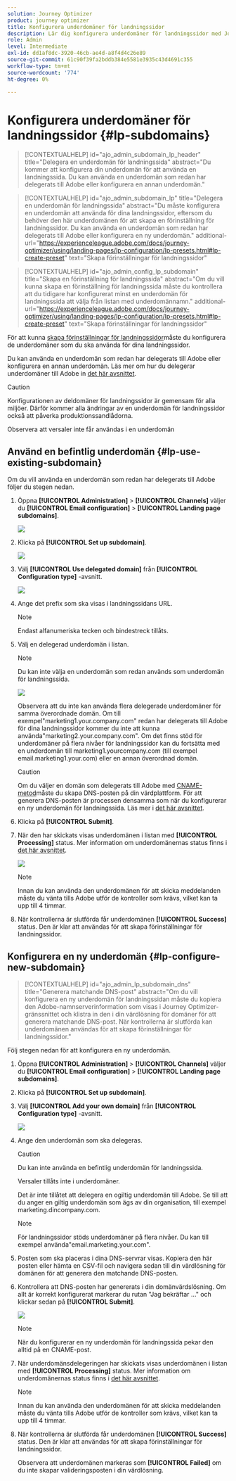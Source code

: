 ```yaml
---
solution: Journey Optimizer
product: journey optimizer
title: Konfigurera underdomäner för landningssidor
description: Lär dig konfigurera underdomäner för landningssidor med Journey Optimizer
role: Admin
level: Intermediate
exl-id: dd1af8dc-3920-46cb-ae4d-a8f4d4c26e89
source-git-commit: 61c90f39fa2bddb384e5581e3935c43d4691c355
workflow-type: tm+mt
source-wordcount: '774'
ht-degree: 0%

---
```


# Konfigurera underdomäner för landningssidor {#lp-subdomains}

>[!CONTEXTUALHELP]
>id="ajo_admin_subdomain_lp_header"
>title="Delegera en underdomän för landningssida"
>abstract="Du kommer att konfigurera din underdomän för att använda en landningssida. Du kan använda en underdomän som redan har delegerats till Adobe eller konfigurera en annan underdomän."

>[!CONTEXTUALHELP]
>id="ajo_admin_subdomain_lp"
>title="Delegera en underdomän för landningssida"
>abstract="Du måste konfigurera en underdomän att använda för dina landningssidor, eftersom du behöver den här underdomänen för att skapa en förinställning för landningssidor. Du kan använda en underdomän som redan har delegerats till Adobe eller konfigurera en ny underdomän."
>additional-url="https://experienceleague.adobe.com/docs/journey-optimizer/using/landing-pages/lp-configuration/lp-presets.html#lp-create-preset" text="Skapa förinställningar för landningssidor"

>[!CONTEXTUALHELP]
>id="ajo_admin_config_lp_subdomain"
>title="Skapa en förinställning för landningssida"
>abstract="Om du vill kunna skapa en förinställning för landningssida måste du kontrollera att du tidigare har konfigurerat minst en underdomän för landningssida att välja från listan med underdomännamn."
>additional-url="https://experienceleague.adobe.com/docs/journey-optimizer/using/landing-pages/lp-configuration/lp-presets.html#lp-create-preset" text="Skapa förinställningar för landningssidor"

För att kunna [skapa förinställningar för landningssidor](lp-presets.md)måste du konfigurera de underdomäner som du ska använda för dina landningssidor.

Du kan använda en underdomän som redan har delegerats till Adobe eller konfigurera en annan underdomän. Läs mer om hur du delegerar underdomäner till Adobe in [det här avsnittet](../configuration/delegate-subdomain.md).

>[!CAUTION]
>
>Konfigurationen av deldomäner för landningssidor är gemensam för alla miljöer. Därför kommer alla ändringar av en underdomän för landningssidor också att påverka produktionssandlådorna.

Observera att versaler inte får användas i en underdomän

## Använd en befintlig underdomän {#lp-use-existing-subdomain}

Om du vill använda en underdomän som redan har delegerats till Adobe följer du stegen nedan.

1. Öppna **[!UICONTROL Administration]** > **[!UICONTROL Channels]** väljer du **[!UICONTROL Email configuration]** > **[!UICONTROL Landing page subdomains]**.

   ![](assets/lp_access-subdomains.png)

1. Klicka på **[!UICONTROL Set up subdomain]**.

   ![](assets/lp_set-up-subdomain.png)

1. Välj **[!UICONTROL Use delegated domain]** från **[!UICONTROL Configuration type]** -avsnitt.

   ![](assets/lp_use-delegated-subdomain.png)

1. Ange det prefix som ska visas i landningssidans URL.

   >[!NOTE]
   >
   >Endast alfanumeriska tecken och bindestreck tillåts.

1. Välj en delegerad underdomän i listan.

   >[!NOTE]
   >
   >Du kan inte välja en underdomän som redan används som underdomän för landningssida.

   <!--Capital letters are not allowed in subdomains. TBC by PM-->

   ![](assets/lp_prefix-and-subdomain.png)

   Observera att du inte kan använda flera delegerade underdomäner för samma överordnade domän. Om till exempel&quot;marketing1.your.company.com&quot; redan har delegerats till Adobe för dina landningssidor kommer du inte att kunna använda&quot;marketing2.your.company.com&quot;. Om det finns stöd för underdomäner på flera nivåer för landningssidor kan du fortsätta med en underdomän till marketing1.yourcompany.com (till exempel email.marketing1.your.com) eller en annan överordnad domän.

   >[!CAUTION]
   >
   >Om du väljer en domän som delegerats till Adobe med [CNAME-metod](../configuration/delegate-subdomain.md#cname-subdomain-delegation)måste du skapa DNS-posten på din värdplattform. För att generera DNS-posten är processen densamma som när du konfigurerar en ny underdomän för landningssida. Läs mer i [det här avsnittet](#lp-configure-new-subdomain).

1. Klicka på **[!UICONTROL Submit]**.

1. När den har skickats visas underdomänen i listan med **[!UICONTROL Processing]** status. Mer information om underdomänernas status finns i [det här avsnittet](../configuration/about-subdomain-delegation.md#access-delegated-subdomains).<!--Same statuses?-->

   ![](assets/lp_subdomain-processing.png)

   >[!NOTE]
   >
   >Innan du kan använda den underdomänen för att skicka meddelanden måste du vänta tills Adobe utför de kontroller som krävs, vilket kan ta upp till 4 timmar.<!--Learn more in [this section](delegate-subdomain.md#subdomain-validation).-->

1. När kontrollerna är slutförda får underdomänen **[!UICONTROL Success]** status. Den är klar att användas för att skapa förinställningar för landningssidor.

## Konfigurera en ny underdomän {#lp-configure-new-subdomain}

>[!CONTEXTUALHELP]
>id="ajo_admin_lp_subdomain_dns"
>title="Generera matchande DNS-post"
>abstract="Om du vill konfigurera en ny underdomän för landningssidan måste du kopiera den Adobe-namnserverinformation som visas i Journey Optimizer-gränssnittet och klistra in den i din värdlösning för domäner för att generera matchande DNS-post. När kontrollerna är slutförda kan underdomänen användas för att skapa förinställningar för landningssidor."

Följ stegen nedan för att konfigurera en ny underdomän.

1. Öppna **[!UICONTROL Administration]** > **[!UICONTROL Channels]** väljer du **[!UICONTROL Email configuration]** > **[!UICONTROL Landing page subdomains]**.

1. Klicka på **[!UICONTROL Set up subdomain]**.

1. Välj **[!UICONTROL Add your own domain]** från **[!UICONTROL Configuration type]** -avsnitt.

   ![](assets/lp_add-your-own-subdomain.png)

1. Ange den underdomän som ska delegeras.

   >[!CAUTION]
   >
   >Du kan inte använda en befintlig underdomän för landningssida.
   >
   >Versaler tillåts inte i underdomäner.

   Det är inte tillåtet att delegera en ogiltig underdomän till Adobe. Se till att du anger en giltig underdomän som ägs av din organisation, till exempel marketing.dincompany.com.

   >[!NOTE]
   >
   >För landningssidor stöds underdomäner på flera nivåer. Du kan till exempel använda&quot;email.marketing.your.com&quot;.

1. Posten som ska placeras i dina DNS-servrar visas. Kopiera den här posten eller hämta en CSV-fil och navigera sedan till din värdlösning för domänen för att generera den matchande DNS-posten.

1. Kontrollera att DNS-posten har genererats i din domänvärdslösning. Om allt är korrekt konfigurerat markerar du rutan &quot;Jag bekräftar ...&quot; och klickar sedan på **[!UICONTROL Submit]**.

   ![](assets/lp_add-your-own-subdomain-confirm.png)

   >[!NOTE]
   >
   >När du konfigurerar en ny underdomän för landningssida pekar den alltid på en CNAME-post.

1. När underdomänsdelegeringen har skickats visas underdomänen i listan med **[!UICONTROL Processing]** status. Mer information om underdomänernas status finns i [det här avsnittet](../configuration/about-subdomain-delegation.md#access-delegated-subdomains).<!--Same statuses?-->

   >[!NOTE]
   >
   >Innan du kan använda den underdomänen för att skicka meddelanden måste du vänta tills Adobe utför de kontroller som krävs, vilket kan ta upp till 4 timmar.<!--Learn more in [this section](#subdomain-validation).-->

1. När kontrollerna är slutförda får underdomänen **[!UICONTROL Success]** status. Den är klar att användas för att skapa förinställningar för landningssidor.

   Observera att underdomänen markeras som **[!UICONTROL Failed]** om du inte skapar valideringsposten i din värdlösning.
